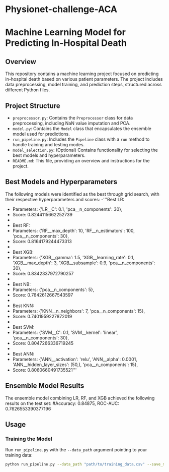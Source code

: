# Physionet-challenge-ACA
# Machine Learning Model for Predicting In-Hospital Death

## Overview
This repository contains a machine learning project focused on predicting in-hospital death based on various patient parameters. The project includes data preprocessing, model training, and prediction steps, structured across different Python files.

## Project Structure
- `preprocessor.py`: Contains the `Preprocessor` class for data preprocessing, including NaN value imputation and PCA.
- `model.py`: Contains the `Model` class that encapsulates the ensemble model used for predictions.
- `run_pipeline.py`: Includes the `Pipeline` class with a `run` method to handle training and testing modes.
- `model_selection.py`: (Optional) Contains functionality for selecting the best models and hyperparameters.
- `README.md`: This file, providing an overview and instructions for the project.

## Best Models and Hyperparameters
The following models were identified as the best through grid search, with their respective hyperparameters and scores:
-'''Best LR:
- Parameters: {'LR__C': 0.1, 'pca__n_components': 30},
- Score: 0.8244115662252739
-
- Best RF:
- Parameters: {'RF__max_depth': 10, 'RF__n_estimators': 100, 'pca__n_components': 30},
- Score: 0.8164179244473313
-
- Best XGB:
- Parameters: {'XGB__gamma': 1.5, 'XGB__learning_rate': 0.1, 'XGB__max_depth': 3, 'XGB__subsample': 0.9, 'pca__n_components': 30},
- Score: 0.8342337972790257
-
- Best NB:
- Parameters: {'pca__n_components': 5},
- Score: 0.7642612667543597
-
- Best KNN:
- Parameters: {'KNN__n_neighbors': 7, 'pca__n_components': 15},
- Score: 0.7401959227872019
-
- Best SVM:
- Parameters: {'SVM__C': 0.1, 'SVM__kernel': 'linear', 'pca__n_components': 30},
- Score: 0.8047266336719245
-
- Best ANN:
- Parameters: {'ANN__activation': 'relu', 'ANN__alpha': 0.0001, 'ANN__hidden_layer_sizes': (50,), 'pca__n_components': 15},
- Score: 0.8060660491735521'''

## Ensemble Model Results
The ensemble model combining LR, RF, and XGB achieved the following results on the test set:
#Accuracy: 0.84875, ROC-AUC: 0.7626553390377196

## Usage
### Training the Model
Run `run_pipeline.py` with the `--data_path` argument pointing to your training data:

```bash
python run_pipeline.py --data_path "path/to/training_data.csv" --save_model
